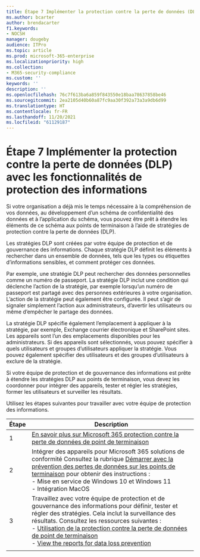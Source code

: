 ```yaml
---
title: Étape 7 Implémenter la protection contre la perte de données (DLP) avec les fonctionnalités de protection des informations
ms.author: bcarter
author: brendacarter
f1.keywords:
- NOCSH
manager: dougeby
audience: ITPro
ms.topic: article
ms.prod: microsoft-365-enterprise
ms.localizationpriority: high
ms.collection:
- M365-security-compliance
ms.custom: ''
keywords: ''
description: ''
ms.openlocfilehash: 76c7f613ba6a859f843550e18baa78637858be46
ms.sourcegitcommit: 2ea2105d40b60a87fc9aa30f392a73a3a9db6d99
ms.translationtype: HT
ms.contentlocale: fr-FR
ms.lasthandoff: 11/20/2021
ms.locfileid: "61129187"
---
```

# <a name="step-7-implement-data-loss-prevention-dlp-with-information-protection-capabilities"></a>Étape 7 Implémenter la protection contre la perte de données (DLP) avec les fonctionnalités de protection des informations

Si votre organisation a déjà mis le temps nécessaire à la compréhension de vos données, au développement d’un schéma de confidentialité des données et à l’application du schéma, vous pouvez être prêt à étendre les éléments de ce schéma aux points de terminaison à l’aide de stratégies de protection contre la perte de données (DLP). 

Les stratégies DLP sont créées par votre équipe de protection et de gouvernance des informations. Chaque stratégie DLP définit les éléments à rechercher dans un ensemble de données, tels que les types ou étiquettes d’informations sensibles, et comment protéger ces données. 

Par exemple, une stratégie DLP peut rechercher des données personnelles comme un numéro de passeport. La stratégie DLP inclut une condition qui déclenche l’action de la stratégie, par exemple lorsqu’un numéro de passeport est partagé avec des personnes extérieures à votre organisation. L’action de la stratégie peut également être configurée. Il peut s’agir de signaler simplement l’action aux administrateurs, d’avertir les utilisateurs ou même d’empêcher le partage des données.

La stratégie DLP spécifie également l’emplacement à appliquer à la stratégie, par exemple, Exchange courrier électronique et SharePoint sites. Les appareils sont l’un des emplacements disponibles pour les administrateurs. Si des appareils sont sélectionnés, vous pouvez spécifier à quels utilisateurs et groupes d’utilisateurs appliquer la stratégie. Vous pouvez également spécifier des utilisateurs et des groupes d’utilisateurs à exclure de la stratégie.

Si votre équipe de protection et de gouvernance des informations est prête à étendre les stratégies DLP aux points de terminaison, vous devez les coordonner pour intégrer des appareils, tester et régler les stratégies, former les utilisateurs et surveiller les résultats. 

Utilisez les étapes suivantes pour travailler avec votre équipe de protection des informations.


|Étape  |Description  |
|---------|---------|
|1     |  [En savoir plus sur Microsoft 365 protection contre la perte de données de point de terminaison](../compliance/endpoint-dlp-learn-about.md)        |
|2     | Intégrer des appareils pour Microsoft 365 solutions de conformité Consultez la rubrique [Démarrer avec la prévention des pertes de données sur les points de terminaison](../compliance/endpoint-dlp-getting-started.md) pour obtenir des instructions :<br>- Mise en service de Windows 10 et Windows 11<br>- Intégration MacOS       |
|3     |   Travaillez avec votre équipe de protection et de gouvernance des informations pour définir, tester et régler des stratégies. Cela inclut la surveillance des résultats. Consultez les ressources suivantes :<br>- [Utilisation de la protection contre la perte de données de point de terminaison](../compliance/endpoint-dlp-using.md)<br>- [View the reports for data loss prevention](../compliance/view-the-dlp-reports.md)      |
|     |         |
